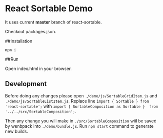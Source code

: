 # React Sortable Demo

It uses current **master** branch of react-sortable.

Checkout packages.json.

##Installation

`npm i`

##Run

Open index.html in your browser.

## Development

Before doing any changes please open `./demo/js/SortableGridItem.js` and `./demo/js/SortableListItem.js`.
Replace line `import { Sortable } from 'react-sortable';` with `import { SortableComposition as Sortable }  from '../../src/SortableComposition';`.

Then any change you will make in `./src/SortableComposition` wiil be saved by wenbpack into `./demo/bundle.js`.
Run `npm start` command to generate new builds.
